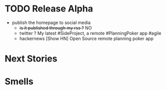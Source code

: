 # TODO Release Alpha

* publish the homepage to social media
    * ~~is it published through my rss ?~~ NO
    * twitter ? My latest #SideProject, a remote #PlanningPoker app #agile
    * hackernews [Show HN] Open Source remote planning poker app

# Next Stories
# Smells
